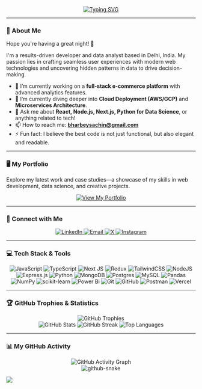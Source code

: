 <div align="center">

  <a href="https://git.io/typing-svg">
    <img src="https://readme-typing-svg.demolab.com?font=Fira+Code&weight=600&size=25&duration=4000&pause=1000&color=58A6FF&center=true&vCenter=true&width=435&lines=%2Hi+there%2C+I'm+Sachin+Bharbey+%F0%9F%91%8B;Full-Stack+Developer;Data+Science+Enthusiast;MERN+Stack+Expert" alt="Typing SVG" />
  </a>

</div>

---

### 🚀 About Me

Hope you're having a great night! 🌙

I'm a results-driven developer and data analyst based in Delhi, India. My passion lies in crafting seamless user experiences with modern web technologies and uncovering hidden patterns in data to drive decision-making.

* 🔭 I’m currently working on a **full-stack e-commerce platform** with advanced analytics features.
* 🌱 I’m currently diving deeper into **Cloud Deployment (AWS/GCP)** and **Microservices Architecture**.
* 💬 Ask me about **React, Node.js, Next.js, Python for Data Science**, or anything related to tech!
* 📫 How to reach me: **bharbeysachin@gmail.com**
* ⚡ Fun fact: I believe the best code is not just functional, but also elegant and readable.

---

### 🖥️ My Portfolio

Explore my latest work and case studies—a showcase of my skills in web development, data science, and creative projects.

<p align="center">
  <a href="https://sachin-bharbey.vercel.app" target="_blank">
    <img src="https://img.shields.io/badge/View_My_Portfolio-000000?style=for-the-badge&logo=vercel&logoColor=white" alt="View My Portfolio"/>
  </a>
</p>

---

### 🔗 Connect with Me

<p align="center">
  <a href="https://linkedin.com/in/sachin-bharbey-b128a4242">
    <img src="https://img.shields.io/badge/LinkedIn-0077B5?style=for-the-badge&logo=linkedin&logoColor=white" alt="LinkedIn"/>
  </a>
  <a href="mailto:bharbeysachin@gmail.com">
    <img src="https://img.shields.io/badge/Email-D14836?style=for-the-badge&logo=gmail&logoColor=white" alt="Email"/>
  </a>
  <a href="https://x.com/sachin_bh31">
    <img src="https://img.shields.io/badge/X-000000?style=for-the-badge&logo=X&logoColor=white" alt="X"/>
  </a>
  <a href="https://instagram.com/sachin_bh10">
    <img src="https://img.shields.io/badge/Instagram-E4405F?style=for-the-badge&logo=Instagram&logoColor=white" alt="Instagram"/>
  </a>
</p>

---

### 💻 Tech Stack & Tools

<p align="center">
  <img src="https://img.shields.io/badge/javascript-%23323330.svg?style=for-the-badge&logo=javascript&logoColor=%23F7DF1E" alt="JavaScript">
  <img src="https://img.shields.io/badge/typescript-%23007ACC.svg?style=for-the-badge&logo=typescript&logoColor=white" alt="TypeScript">
  <img src="https://img.shields.io/badge/Next-black?style=for-the-badge&logo=next.js&logoColor=white" alt="Next JS">
  <img src="https://img.shields.io/badge/redux-%23593d88.svg?style=for-the-badge&logo=redux&logoColor=white" alt="Redux">
  <img src="https://img.shields.io/badge/tailwindcss-%2338B2AC.svg?style=for-the-badge&logo=tailwind-css&logoColor=white" alt="TailwindCSS">
  <img src="https://img.shields.io/badge/node.js-6DA55F?style=for-the-badge&logo=node.js&logoColor=white" alt="NodeJS">
  <img src="https://img.shields.io/badge/express.js-%23404d59.svg?style=for-the-badge&logo=express&logoColor=%2361DAFB" alt="Express.js">
  <img src="https://img.shields.io/badge/python-3670A0?style=for-the-badge&logo=python&logoColor=ffdd54" alt="Python">
  <img src="https://img.shields.io/badge/MongoDB-%234ea94b.svg?style=for-the-badge&logo=mongodb&logoColor=white" alt="MongoDB">
  <img src="https://img.shields.io/badge/postgres-%23316192.svg?style=for-the-badge&logo=postgresql&logoColor=white" alt="Postgres">
  <img src="https://img.shields.io/badge/mysql-4479A1.svg?style=for-the-badge&logo=mysql&logoColor=white" alt="MySQL">
  <img src="https://img.shields.io/badge/pandas-%23150458.svg?style=for-the-badge&logo=pandas&logoColor=white" alt="Pandas">
  <img src="https://img.shields.io/badge/numpy-%23013243.svg?style=for-the-badge&logo=numpy&logoColor=white" alt="NumPy">
  <img src="https://img.shields.io/badge/scikit--learn-%23F7931E.svg?style=for-the-badge&logo=scikit-learn&logoColor=white" alt="scikit-learn">
  <img src="https://img.shields.io/badge/power_bi-F2C811?style=for-the-badge&logo=powerbi&logoColor=black" alt="Power Bi">
  <img src="https://img.shields.io/badge/git-%23F05033.svg?style=for-the-badge&logo=git&logoColor=white" alt="Git">
  <img src="https://img.shields.io/badge/github-%23121011.svg?style=for-the-badge&logo=github&logoColor=white" alt="GitHub">
  <img src="https://img.shields.io/badge/Postman-FF6C37?style=for-the-badge&logo=postman&logoColor=white" alt="Postman">
  <img src="https://img.shields.io/badge/vercel-%23000000.svg?style=for-the-badge&logo=vercel&logoColor=white" alt="Vercel">
</p>

---

### 🏆 GitHub Trophies & Statistics

<div align="center">
  <img src="https://github-profile-trophy.vercel.app/?username=NodePulse&theme=radical&no-frame=true&no-bg=false&margin-w=4" alt="GitHub Trophies"/>
</div>

<div align="center">
  <img src="https://github-readme-stats.vercel.app/api?username=NodePulse&theme=dark&hide_border=false&include_all_commits=false&count_private=false" alt="GitHub Stats"/>
  <img src="https://nirzak-streak-stats.vercel.app/?user=NodePulse&theme=dark&hide_border=false" alt="GitHub Streak"/>
  <img src="https://github-readme-stats.vercel.app/api/top-langs/?username=NodePulse&theme=dark&hide_border=false&include_all_commits=true&count_private=true&layout=compact" alt="Top Languages"/>
</div>

---

### 📊 My GitHub Activity

<div align="center">
  <img src="https://github-readme-activity-graph.vercel.app/graph?username=NodePulse&bg_color=0D1117&color=58A6FF&line=58A6FF&point=FFFFFF&area=true&hide_border=true" alt="GitHub Activity Graph"/>
</div>

<div align="center">
  <picture>
    <source media="(prefers-color-scheme: dark)" srcset="https://raw.githubusercontent.com/NodePulse/NodePulse/output/github-contribution-grid-snake-dark.svg" />
    <source media="(prefers-color-scheme: light)" srcset="https://raw.githubusercontent.com/NodePulse/NodePulse/output/github-contribution-grid-snake.svg" />
    <img alt="github-snake" src="https://raw.githubusercontent.com/NodePulse/NodePulse/output/github-contribution-grid-snake.svg" />
  </picture>
</div>

[![](https://visitcount.itsvg.in/api?id=NodePulse&icon=0&color=0)](https://visitcount.itsvg.in)
